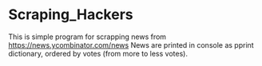 # Scraping_Hackers
This is simple program for scrapping news from https://news.ycombinator.com/news
News are printed in console as pprint dictionary, ordered by votes (from more to less votes).
